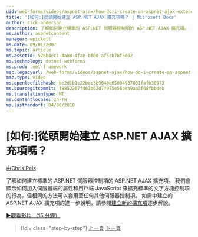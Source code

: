 ```yaml
---
uid: web-forms/videos/aspnet-ajax/how-do-i-create-an-aspnet-ajax-extender-from-scratch
title: '[如何:]從頭開始建立 ASP.NET AJAX 擴充項嗎？ | Microsoft Docs'
author: rick-anderson
description: 了解如何建立標準的 ASP.NET 伺服器控制項的 ASP.NET AJAX 擴充項。 我們會示範如何加入伺服器端的屬性和用戶端 JavaScript...
ms.author: aspnetcontent
manager: wpickett
ms.date: 09/01/2007
ms.topic: article
ms.assetid: 526b4ec1-4a80-4fae-bf0d-af5cb78f5d02
ms.technology: dotnet-webforms
ms.prod: .net-framework
msc.legacyurl: /web-forms/videos/aspnet-ajax/how-do-i-create-an-aspnet-ajax-extender-from-scratch
msc.type: video
ms.openlocfilehash: be2d1b1c22bac3b9648e65004937031fafb30973
ms.sourcegitcommit: f8852267f463b62d7f975e56bea9aa3f68fbbdeb
ms.translationtype: MT
ms.contentlocale: zh-TW
ms.lasthandoff: 04/06/2018
---
```

<a name="how-do-i-create-an-aspnet-ajax-extender-from-scratch"></a>[如何:]從頭開始建立 ASP.NET AJAX 擴充項嗎？
====================
由[Chris Pels](https://twitter.com/chrispels)

了解如何建立標準的 ASP.NET 伺服器控制項的 ASP.NET AJAX 擴充項。 我們會顯示如何加入伺服器端的屬性和用戶端 JavaScript 來擴充標準的文字方塊控制項的行為，但相同的方法可以套用至任何其他伺服器控制項。 如需中建立的 ASP.NET AJAX 擴充項的進一步說明，請參閱[建立新的擴充項](../../overview/ajax-control-toolkit/getting-started/creating-a-custom-ajax-control-toolkit-control-extender-cs.md)逐步解說。

[&#9654;觀看影片 （15 分鐘）](https://channel9.msdn.com/Blogs/ASP-NET-Site-Videos/how-do-i-create-an-aspnet-ajax-extender-from-scratch)

> [!div class="step-by-step"]
> [上一頁](how-do-i-trigger-an-updatepanel-refresh-from-a-dropdownlist-control.md)
> [下一頁](how-do-i-build-custom-server-controls-that-work-with-or-without-aspnet-ajax.md)
